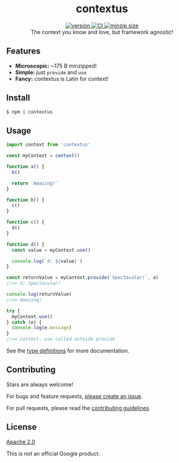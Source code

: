 <h1 align="center">
  contextus
</h1>

<div align="center">
  <a href="https://npmjs.org/package/contextus">
    <img src="https://badgen.now.sh/npm/v/contextus" alt="version" />
  </a>
  <a href="https://github.com/TomerAberbach/contextus/actions">
    <img src="https://github.com/TomerAberbach/contextus/workflows/CI/badge.svg" alt="CI" />
  </a>
  <a href="https://bundlephobia.com/result?p=contextus">
    <img src="https://badgen.net/bundlephobia/minzip/contextus" alt="minzip size" />
  </a>
</div>

<div align="center">
  The context you know and love, but framework agnostic!
</div>

## Features

- **Microscopic:** ~175 B minzipped!
- **Simple:** just `provide` and `use`
- **Fancy:** contextus is Latin for context!

## Install

```sh
$ npm i contextus
```

## Usage

```js
import context from 'contextus'

const myContext = context()

function a() {
  b()

  return `Amazing!`
}

function b() {
  c()
}

function c() {
  d()
}

function d() {
  const value = myContext.use()

  console.log(`d: ${value}`)
}

const returnValue = myContext.provide(`Spectacular!`, a)
//=> d: Spectacular!

console.log(returnValue)
//=> Amazing!

try {
  myContext.use()
} catch (e) {
  console.log(e.message)
}
//=> context: use called outside provide
```

See the
[type definitions](https://github.com/TomerAberbach/contextus/blob/main/src/index.d.ts)
for more documentation.

## Contributing

Stars are always welcome!

For bugs and feature requests,
[please create an issue](https://github.com/TomerAberbach/contextus/issues/new).

For pull requests, please read the
[contributing guidelines](https://github.com/TomerAberbach/contextus/blob/master/contributing.md).

## License

[Apache 2.0](https://github.com/TomerAberbach/contextus/blob/master/license)

This is not an official Google product.
